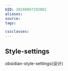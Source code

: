 ```yaml
---
UID: 20240807192002
aliases: 
source: 
tags:

cssclasses:
---
```

## Style-settings
obsidian-style-settings(设计)

